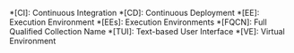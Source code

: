 <!-- markdownlint-disable -->
*[CI]: Continuous Integration
*[CD]: Continuous Deployment
*[EE]: Execution Environment
*[EEs]: Execution Environments
*[FQCN]: Full Qualified Collection Name
*[TUI]: Text-based User Interface
*[VE]: Virtual Environment
